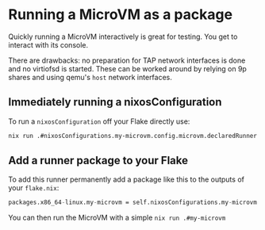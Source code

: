 # Running a MicroVM as a package

Quickly running a MicroVM interactively is great for testing. You get
to interact with its console.

There are drawbacks: no preparation for TAP network interfaces is done
and no virtiofsd is started. These can be worked around by relying on
9p shares and using qemu's `host` network interfaces.

## Immediately running a nixosConfiguration

To run a `nixosConfiguration` off your Flake directly use:
```bash
nix run .#nixosConfigurations.my-microvm.config.microvm.declaredRunner
```

## Add a runner package to your Flake

To add this runner permanently add a package like this to the outputs
of your `flake.nix`:
```nix
packages.x86_64-linux.my-microvm = self.nixosConfigurations.my-microvm.config.declaredRunner;
```

You can then run the MicroVM with a simple `nix run .#my-microvm`
